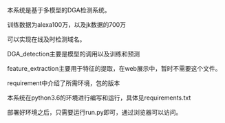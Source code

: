 本系统是基于多模型的DGA检测系统。

训练数据为alexa100万，以及jk数据的700万

可以实现在线及时检测域名。

DGA_detection主要是模型的调用以及训练和预测

feature_extraction主要用于特征的提取，在web展示中，暂时不需要这个文件。

requirement中介绍了所需环境，包的版本

本系统在python3.6的环境进行编写和运行，具体见requirements.txt

部署好环境之后，只需要运行run.py即可，通过浏览器可以访问。